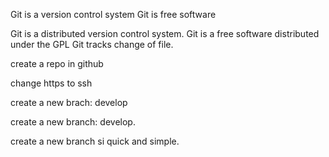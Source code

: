 
Git is a version control system
Git is free software

Git is a distributed version control system.
Git is a free software distributed under the GPL
Git tracks change of file.

create a repo in github

change https to ssh

create a new brach: develop

create a new branch: develop.

create a new branch si quick and simple.
